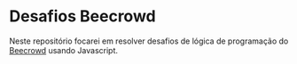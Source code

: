 # Desafios Beecrowd

Neste repositório focarei em resolver desafios de lógica de programação do [Beecrowd](https://www.beecrowd.com.br/judge/pt) usando Javascript.
